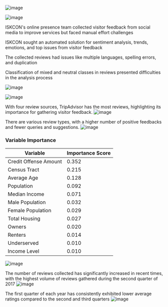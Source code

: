 
![image](https://github.com/Vishweshpurohit/Enhancing-Visitor-experience-at-ISKCON-using-text-analytics/assets/111001693/4ff495b3-a2fb-4f91-95b4-bd7c9dd5baa8)

![image](https://github.com/Vishweshpurohit/Enhancing-Visitor-experience-at-ISKCON-using-text-analytics/assets/111001693/f61e7fe3-31cb-4d69-9c3b-7c7eec29b9df)

ISKCON's online presence team collected visitor feedback from social media to improve services but faced manual effort challenges

ISKCON sought an automated solution for sentiment analysis, trends, emotions, and top issues from visitor feedback

The collected reviews had issues like multiple languages, spelling errors, and duplication

Classification of mixed and neutral classes in reviews presented difficulties in the analysis process

![image](https://github.com/Vishweshpurohit/Enhancing-Visitor-experience-at-ISKCON-using-text-analytics/assets/111001693/9a2064a6-4d40-4271-923d-673a945fa563)

![image](https://github.com/Vishweshpurohit/Enhancing-Visitor-experience-at-ISKCON-using-text-analytics/assets/111001693/ad662e74-317c-4430-b33e-21312e4f3b7c)

With four review sources, TripAdvisor has the most reviews, highlighting its importance for gathering visitor feedback.
![image](https://github.com/Vishweshpurohit/Enhancing-Visitor-experience-at-ISKCON-using-text-analytics/assets/111001693/8da74140-b999-4a40-978f-27c9b4854fc6)

There are various review types, with a higher number of positive feedbacks and fewer queries and suggestions.
![image](https://github.com/Vishweshpurohit/Enhancing-Visitor-experience-at-ISKCON-using-text-analytics/assets/111001693/de47171f-580a-448c-992b-ac427aaeb11d)

### Variable Importance

| Variable                  | Importance Score |
|---------------------------|-------------------|
| Credit Offense Amount     | 0.352             |
| Census Tract              | 0.215             |
| Average Age               | 0.128             |
| Population                | 0.092             |
| Median Income             | 0.071             |
| Male Population           | 0.032             |
| Female Population         | 0.029             |
| Total Housing             | 0.027             |
| Owners                    | 0.020             |
| Renters                   | 0.014             |
| Underserved               | 0.010             |
| Income Level              | 0.010             |


![image](https://github.com/Vishweshpurohit/Enhancing-Visitor-experience-at-ISKCON-using-text-analytics/assets/111001693/007cba88-1004-4899-8c8e-11c970ffe31e)


The number of reviews collected has significantly increased in recent times, with the highest volume of reviews gathered during the second quarter of 2017
![image](https://github.com/Vishweshpurohit/Enhancing-Visitor-experience-at-ISKCON-using-text-analytics/assets/111001693/13258bae-9558-4139-9cb4-fa1c9fb035bf)

The first quarter of each year has consistently exhibited lower average ratings compared to the second and third quarters
![image](https://github.com/Vishweshpurohit/Enhancing-Visitor-experience-at-ISKCON-using-text-analytics/assets/111001693/884d2668-ec21-45ac-b902-6a113f6298d7)



